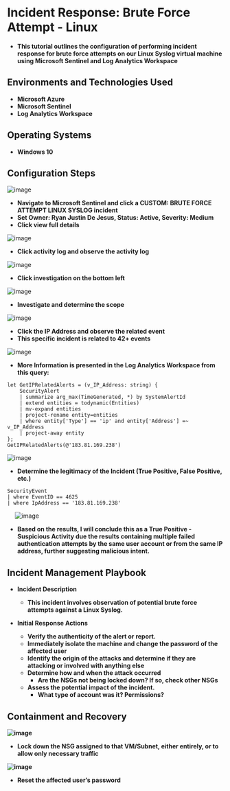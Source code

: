 <h1>Incident Response: Brute Force Attempt - Linux</h1>

- <b>This tutorial outlines the configuration of performing incident response for brute force attempts on our Linux Syslog virtual machine using Microsoft Sentinel and Log Analytics Workspace</b>

<h2>Environments and Technologies Used</h2>

- <b>Microsoft Azure</b> 
- <b>Microsoft Sentinel</b>
- <b>Log Analytics Workspace</b>

<h2>Operating Systems</h2>

- <b>Windows 10</b>

<h2>Configuration Steps</h2>

![image](https://github.com/user-attachments/assets/59b3b430-cb82-4e24-97f2-923ca7bb11c5)
- <b>Navigate to Microsoft Sentinel and click a CUSTOM: BRUTE FORCE ATTEMPT LINUX SYSLOG incident</b>
- <b>Set Owner: Ryan Justin De Jesus, Status: Active, Severity: Medium</b>
- <b>Click view full details</b>

![image](https://github.com/user-attachments/assets/0280418f-8307-4008-b57c-f562d9ef10b6)
- <b>Click activity log and observe the activity log</b>

![image](https://github.com/user-attachments/assets/7faf20bd-4b4f-4a95-b7f2-696fd2ca9cd6)
- <b>Click investigation on the bottom left</b>

![image](https://github.com/user-attachments/assets/7d510b8c-b1cb-4d78-adfc-42e99432f910)
- <b>Investigate and determine the scope</b>

![image](https://github.com/user-attachments/assets/568cc113-e50b-4478-be0a-8dcc34ab49b0)
- <b>Click the IP Address and observe the related event</b>
- <b>This specific incident is related to 42+ events</b>

![image](https://github.com/user-attachments/assets/f7613b7a-0de2-4afa-989f-a61df32023ae)
- <b>More Information is presented in the Log Analytics Workspace from this query:</b>

``` 
let GetIPRelatedAlerts = (v_IP_Address: string) {
    SecurityAlert
    | summarize arg_max(TimeGenerated, *) by SystemAlertId
    | extend entities = todynamic(Entities)
    | mv-expand entities
    | project-rename entity=entities
    | where entity['Type'] == 'ip' and entity['Address'] =~ v_IP_Address
    | project-away entity
};
GetIPRelatedAlerts(@'183.81.169.238')
```

![image](https://github.com/user-attachments/assets/734e9966-a58c-48dd-b83e-4ef855bdd29e)
- <b>Determine the legitimacy of the Incident (True Positive, False Positive, etc.)</b>

```
SecurityEvent
| where EventID == 4625
| where IpAddress == '183.81.169.238'
```
 
![image](https://github.com/user-attachments/assets/ebe15060-692a-47c0-be5e-7e9d389ee438)
- <b>Based on the results, I will conclude this as a True Positive - Suspicious Activity due the results containing multiple failed authentication attempts by the same user account or from the same IP address, further suggesting malicious intent.

## Incident Management Playbook 
- <b>Incident Description</b>
    - This incident involves observation of potential brute force attempts against a Linux Syslog.

- <b>Initial Response Actions</b>
    - Verify the authenticity of the alert or report.
    - Immediately isolate the machine and change the password of the affected user
    - Identify the origin of the attacks and determine if they are attacking or involved with anything else
    - Determine how and when the attack occurred
        - Are the NSGs not being locked down? If so, check other NSGs
    - Assess the potential impact of the incident.
        - What type of account was it? Permissions?

## Containment and Recovery

![image](https://github.com/user-attachments/assets/86ee1b28-092f-4490-b5b1-c0bc58562da9)
- <b>Lock down the NSG assigned to that VM/Subnet, either entirely, or to allow only necessary traffic</b>

![image](https://github.com/user-attachments/assets/0f43e8a9-e329-405e-9467-d57dbbd165ab)
- <b>Reset the affected user’s password</b>
